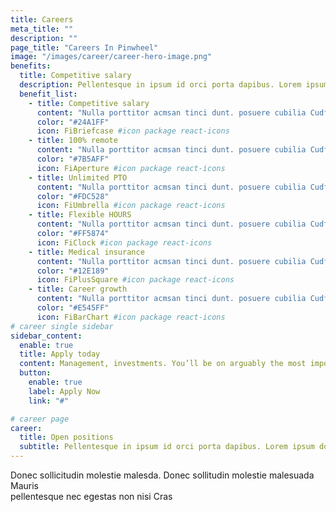 ```yaml
---
title: Careers
meta_title: ""
description: ""
page_title: "Careers In Pinwheel"
image: "/images/career/career-hero-image.png"
benefits:
  title: Competitive salary
  description: Pellentesque in ipsum id orci porta dapibus. Lorem ipsum dolor amet, consectetur adipiscing elit. Praesent sapien massa, convallis a pellentesque
  benefit_list:
    - title: Competitive salary
      content: "Nulla porttitor acmsan tinci dunt. posuere cubilia Cudfrae Donec velit neque, autor sit amet aliuam vel"
      color: "#24A1FF"
      icon: FiBriefcase #icon package react-icons
    - title: 100% remote
      content: "Nulla porttitor acmsan tinci dunt. posuere cubilia Cudfrae Donec velit neque, autor sit amet aliuam vel"
      color: "#7B5AFF"
      icon: FiAperture #icon package react-icons
    - title: Unlimited PTO
      content: "Nulla porttitor acmsan tinci dunt. posuere cubilia Cudfrae Donec velit neque, autor sit amet aliuam vel"
      color: "#FDC528"
      icon: FiUmbrella #icon package react-icons
    - title: Flexible HOURS
      content: "Nulla porttitor acmsan tinci dunt. posuere cubilia Cudfrae Donec velit neque, autor sit amet aliuam vel"
      color: "#FF5874"
      icon: FiClock #icon package react-icons
    - title: Medical insurance
      content: "Nulla porttitor acmsan tinci dunt. posuere cubilia Cudfrae Donec velit neque, autor sit amet aliuam vel"
      color: "#12E189"
      icon: FiPlusSquare #icon package react-icons
    - title: Career growth
      content: "Nulla porttitor acmsan tinci dunt. posuere cubilia Cudfrae Donec velit neque, autor sit amet aliuam vel"
      color: "#E545FF"
      icon: FiBarChart #icon package react-icons
# career single sidebar
sidebar_content:
  enable: true
  title: Apply today
  content: Management, investments. You’ll be on arguably the most important position at the company the front lines helping
  button:
    enable: true
    label: Apply Now
    link: "#"

# career page
career:
  title: Open positions
  subtitle: Pellentesque in ipsum id orci porta dapibus. Lorem ipsum dolor amet, consectetur <br/> adipiscing elit. Praesent sapien massa, convallis
---
```


Donec sollicitudin molestie malesda. Donec sollitudin molestie malesuada Mauris <br/> pellentesque nec egestas non nisi Cras
